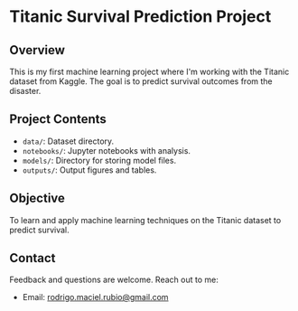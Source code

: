 # Titanic Survival Prediction Project

## Overview
This is my first machine learning project where I'm working with the Titanic dataset from Kaggle. The goal is to predict survival outcomes from the disaster.

## Project Contents
- `data/`: Dataset directory.
- `notebooks/`: Jupyter notebooks with analysis.
- `models/`: Directory for storing model files.
- `outputs/`: Output figures and tables.

## Objective
To learn and apply machine learning techniques on the Titanic dataset to predict survival.

## Contact
Feedback and questions are welcome. Reach out to me:
- Email: rodrigo.maciel.rubio@gmail.com
